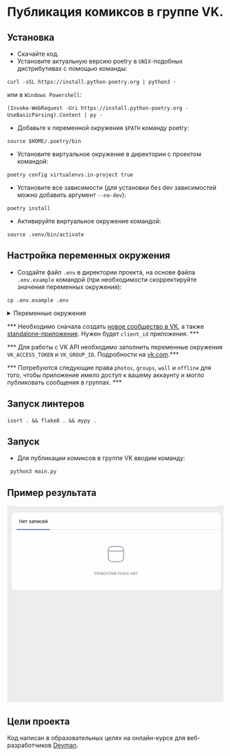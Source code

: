 # Публикация комиксов в группе VK.

## Установка

- Скачайте код.
- Установите актуальную версию poetry в `UNIX`-подобных дистрибутивах с помощью команды:
```
curl -sSL https://install.python-poetry.org | python3 -
```
или в `Windows Powershell`:
```
(Invoke-WebRequest -Uri https://install.python-poetry.org -UseBasicParsing).Content | py -
```
- Добавьте к переменной окружения `$PATH` команду poetry:
```
source $HOME/.poetry/bin
```
- Установите виртуальное окружение в директории с проектом командой:
```
poetry config virtualenvs.in-project true
```
- Установите все зависимости (для установки без dev зависимостей можно добавить аргумент `--no-dev`):
```
poetry install
```
- Активируйте виртуальное окружение командой: 
```
source .venv/bin/activate
```

## Настройка переменных окружения

- Cоздайте файл `.env` в директории проекта, на основе файла `.env.example` командой 
(при необходимости скорректируйте значения переменных окружения):
```
cp .env.example .env
```
<details>
  <summary>Переменные окружения</summary>
  <pre>
    VK_API_URL=https://api.vk.com/method/
    VK_ACCESS_TOKEN=
    VK_GROUP_ID=
    RETRY_COUNT=5
    TIMEOUT=10
    STATUS_FORCE_LIST=429,500,502,503,504
    ALLOWED_METHODS=HEAD,GET,OPTIONS
    LOGGING_LEVEL=ERROR
  </pre>
</details>

*** Необходимо сначала создать [новое сообщество в VK](https://vk.com/groups?tab=admin), а также [standalone-приложение](https://vk.com/apps?act=manage). Нужен будет `client_id` приложения. ***

*** Для работы c VK API необходимо заполнить переменные окружения `VK_ACCESS_TOKEN` и `VK_GROUP_ID`. Подробности на [vk.com](https://vk.com/dev/implicit_flow_user).***

*** Потребуются следующие права `photos`, `groups`, `wall` и `offline` для того, чтобы приложение имело доступ к вашему аккаунту и могло публиковать сообщения в группах. ***

## Запуск линтеров

```
isort . && flake8 . && mypy .
```
## Запуск 
- Для публикации комиксов в группе VK вводим команду:
```
 python3 main.py
```

## Пример результата

![vk_xkcd](static/vk_xkcd.gif)

## Цели проекта
Код написан в образовательных целях на онлайн-курсе для веб-разработчиков [Devman](https://dvmn.org).
